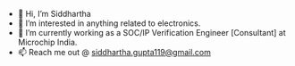- 👋 Hi, I’m Siddhartha
- 👀 I’m interested in anything related to electronics. 
- 🌱 I’m currently working as a SOC/IP Verification Engineer [Consultant] at Microchip India.
- 📫 Reach me out @ siddhartha.gupta119@gmail.com

<!---
projectDV/projectDV is a ✨ special ✨ repository because its `README.md` (this file) appears on your GitHub profile.
You can click the Preview link to take a look at your changes.
--->
